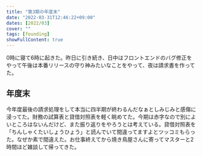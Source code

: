 ```yaml
---
title: "第3期の年度末"
date: "2022-03-31T12:46:22+09:00"
dates: [2022/03]
cover: ""
tags: [founding]
showFullContent: true
---
```


0時に寝て6時に起きた。昨日に引き続き、日中はフロントエンドのバグ修正をやって午後は本番リリースの守り神みたいなことをやって、夜は請求書を作ってた。

## 年度末

今年度最後の請求処理をして本当に四半期が終わるんだなぁとしみじみと感傷に浸ってた。財務の試算表と貸借対照表を軽く眺めてた。今期は赤字なので別によいところはないんだけど、また振り返りをやろうとは考えている。貸借対照表を「ちんしゃくたいしょうひょう」と読んでいて間違ってますよとツッコミもらった。なぜか素で間違えた。お仕事終えてから焼き鳥屋さんに寄ってマスターと2時間ほど雑談して帰ってきた。

